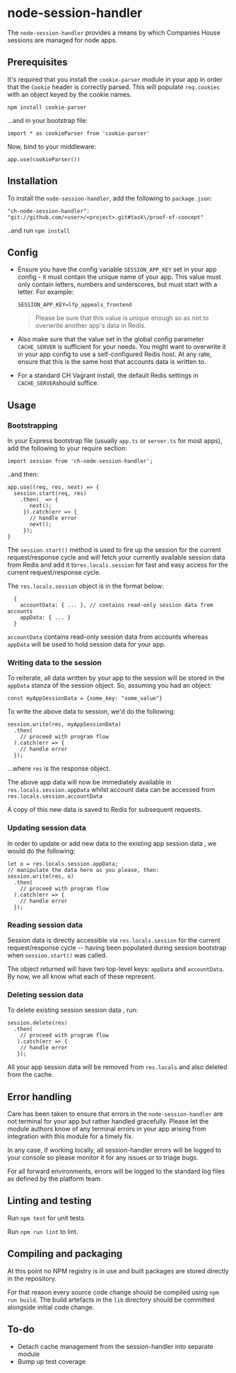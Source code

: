 

# node-session-handler

The `node-session-handler` provides a means by which Companies House sessions are managed for node apps.

## Prerequisites

It's required that you install the `cookie-parser` module in your app in order that the `Cookie` header is correctly parsed.  This will populate `req.cookies` with an object keyed by the cookie names.

```
npm install cookie-parser
```
...and in your bootstrap file:

```$typescript
import * as cookieParser from 'cookie-parser'
```
Now, bind to your middleware:
```
app.use(cookieParser())
```

## Installation

To install the `node-session-handler`, add the following to `package.json`:

```$json
"ch-node-session-handler": "git://github.com/<user>/<project>.git#task\/proof-of-concept"
```

..and run `npm install`

## Config

- Ensure you have the config variable `SESSION_APP_KEY` set in your app config - it must contain the unique name of your app. This value must only contain letters, numbers and underscores, but must start with a letter. For example:
	```
	SESSION_APP_KEY=lfp_appeals_frontend
	```
	>Please be sure that this value is unique enough so as not to overwrite another app's data in Redis.

- Also make sure that the value set in the global config parameter `CACHE_SERVER` is sufficient for your needs. You might want to overwrite it in your app config to use a self-configured Redis host. At any rate, ensure that this is the same host that accounts data is written to.
- For a standard CH Vagrant install, the default Redis settings in `CACHE_SERVER`should suffice.

## Usage

### Bootstrapping

In your Express bootstrap file (usually `app.ts` or `server.ts` for most apps), add the following to your require section:
```
import session from 'ch-node-session-handler';
```

..and then:

```
app.use((req, res, next) => {
  session.start(req, res)
    .then(_ => {
       next();
     }).catch(err => {
       // handle error
       next();
     });
}
```

The `session.start()` method is used to fire up the session for the current request/response cycle and will fetch your currently available session data from Redis and add it to`res.locals.session` for fast and easy access for the current request/response cycle.

The `res.locals.session` object is in the format below:

```
  {
    accountData: { ... }, // contains read-only session data from accounts
    appData: { ... }
  }
```

`accountData` contains read-only session data from accounts whereas `appData` will be used to hold session data for your app.

### Writing data to the session

To reiterate, all data written by your app to the session will be stored in the `appData` stanza of the session object. So, assuming you  had an object:

```
const myAppSessionData = {some_key: "some_value"}
```

To write the above data to session, we'd do the following:
```
session.write(res, myAppSessionData)
  .then(
    // proceed with program flow
  ).catch(err => {
    // handle error
  });
```
...where `res` is the response object.

The above app data will now be immediately available in `res.locals.session.appData` whilst account data can be accessed from `res.locals.session.accountData`

A copy of this new data is saved to Redis for subsequent requests.

### Updating session data

In order to update or add new data to the existing app session data , we would do the following:
```
let o = res.locals.session.appData;
// manipulate the data here as you please, then:
session.write(res, o)
  .then(
    // proceed with program flow
  ).catch(err => {
    // handle error
  });
```

### Reading session data

Session data is directly accessible via `res.locals.session` for the current request/response cycle -- having been populated during session bootstrap when `session.start()` was called.

The object returned will have two top-level keys: `appData` and `accountData`. By now, we all know what each of these represent.

### Deleting session data

To delete existing session session data , run:
  ```
session.delete(res)
    .then(
      // proceed with program flow
     ).catch(err => {
      // handle error
     });
```
  All your app session data will be removed from `res.locals` and also deleted from the cache.

## Error handling

Care has been taken to ensure that errors in the `node-session-handler` are not terminal for your app but rather handled gracefully. Please let the module authors know of any terminal errors in your app arising from integration with this module for a timely fix.

 In any case, if working locally, all session-handler errors will be logged to your console so please monitor it for any issues or to triage bugs.

For all forward environments, errors will be logged to the standard log files as defined by the platform team.

## Linting and testing

Run `npm test` for unit tests.

Run `npm run lint` to lint.

## Compiling and packaging

At this point no NPM registry is in use and built packages are stored directly in the repository.

For that reason every source code change should be compiled using `npm run build`. The build artefacts in the `lib` directory should be committed alongside initial code change.  

## To-do
 - Detach cache management from the session-handler into separate module
 - Bump up test coverage
